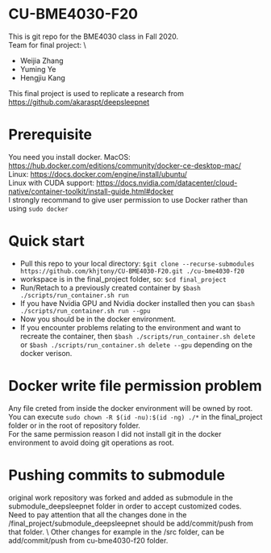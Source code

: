 # CU-BME4030-F20
This is git repo for the BME4030 class in Fall 2020. \
Team for final project: \
- Weijia Zhang
- Yuming Ye
- Hengjiu Kang

This final project is used to replicate a research from https://github.com/akaraspt/deepsleepnet
# Prerequisite
You need you install docker. 
MacOS: https://hub.docker.com/editions/community/docker-ce-desktop-mac/ \
Linux: https://docs.docker.com/engine/install/ubuntu/ \
Linux with CUDA support: https://docs.nvidia.com/datacenter/cloud-native/container-toolkit/install-guide.html#docker \
I strongly recommand to give user permission to use Docker rather than using `sudo docker`

# Quick start
* Pull this repo to your local directory: `$git clone --recurse-submodules https://github.com/khjtony/CU-BME4030-F20.git ./cu-bme4030-f20`
* workspace is in the final_project folder, so: `$cd final_project`
* Run/Retach to a previously created container by `$bash ./scripts/run_container.sh run`
* If you have Nvidia GPU and Nvidia docker installed then you can `$bash ./scripts/run_container.sh run --gpu`
* Now you should be in the docker environment.
* If you encounter problems relating to the environment and want to recreate the container, then `$bash ./scripts/run_container.sh delete` or `$bash ./scripts/run_container.sh delete --gpu` depending on the docker verison.

# Docker write file permission problem
Any file creted from inside the docker environment will be owned by root. \
You can execute `sudo chown -R $(id -nu):$(id -ng) ./*` in the final_project folder or in the root of repository folder. \
For the same permission reason I did not install git in the docker environment to avoid doing git operations as root.

# Pushing commits to submodule
original work repository was forked and added as submodule in the submodule_deepsleepnet folder in order to accept customized codes. \
Need to pay attention that all the changes done in the /final_project/submodule_deepsleepnet should be add/commit/push from that folder. \ 
Other changes for example in the /src folder, can be add/commit/push from cu-bme4030-f20 folder. 

